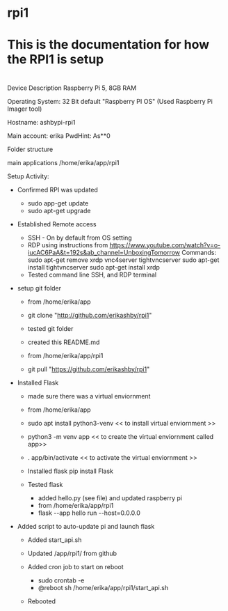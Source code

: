 # rpi1
# This is the documentation for how the RPI1 is setup
#
#
#

Device Description
Raspberry Pi 5, 8GB RAM

Operating System: 32 Bit default "Raspberry PI OS" (Used Raspberry Pi Imager tool)

Hostname: ashbypi-rpi1

Main account: erika
PwdHint: As**0

Folder structure

main applications /home/erika/app/rpi1

Setup Activity:
- Confirmed RPI was updated
    - sudo app-get update
    - sudo apt-get upgrade

- Established Remote access
    - SSH - On by default from OS setting
    - RDP using instructions from https://www.youtube.com/watch?v=o-iucAC6PaA&t=192s&ab_channel=UnboxingTomorrow
        Commands:
            sudo apt-get remove xrdp vnc4server tightvncserver
            sudo apt-get install tightvncserver
            sudo apt-get install xrdp
    - Tested command line SSH, and RDP terminal

- setup git folder
    - from /home/erika/app
    - git clone "http://github.com/erikashby/rpi1"

    - tested git folder
    - created this README.md
    - from /home/erika/app/rpi1
    - git pull "https://github.com/erikashby/rpi1"


- Installed Flask
    - made sure there was a virtual enviornment
    - from /home/erika/app
    -   sudo apt install python3-venv  << to install virtual enviornment >>
    -    python3 -m venv app << to create the virtual enviornment called app>>
    -   . app/bin/activate  << to activate the virtual enviornment >>

    - Installed flask
        pip install Flask

    - Tested flask
        - added hello.py (see file) and updated raspberry pi
        - from /home/erika/app/rpi1
        - flask --app hello run --host=0.0.0.0

- Added script to auto-update pi and launch flask
    - Added start_api.sh
    - Updated /app/rpi1/ from github
    - Added cron job to start on reboot
        - sudo crontab -e
        - @reboot sh /home/erika/app/rpi1/start_api.sh

    - Rebooted






